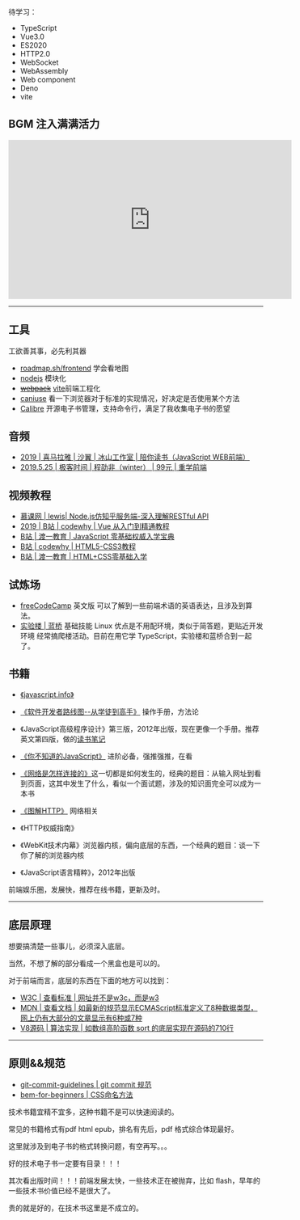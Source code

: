
待学习：
- TypeScript
- Vue3.0
- ES2020
- HTTP2.0
- WebSocket
- WebAssembly
- Web component
- Deno
- vite

## BGM 注入满满活力
<iframe width="560" height="315" src="https://www.youtube.com/embed/videoseries?list=PLm1hJGu_QzR2IVyk3Lc_mbT5vxcyUt339" frameborder="0" allow="accelerometer; autoplay; encrypted-media; gyroscope; picture-in-picture" allowfullscreen></iframe>

---
## 工具
工欲善其事，必先利其器
- [roadmap.sh/frontend](https://roadmap.sh/frontend) 学会看地图
- [nodejs](https://nodejs.org/zh-cn/) 模块化
- <del>[webpack](https://webpack.js.org/)</del> [vite](https://github.com/vitejs/vite)前端工程化
- [caniuse](https://caniuse.com/) 看一下浏览器对于标准的实现情况，好决定是否使用某个方法
- [Calibre](https://calibre-ebook.com/) 开源电子书管理，支持命令行，满足了我收集电子书的愿望



## 音频
- [2019 | 喜马拉雅 | 沙翼 | 冰山工作室 | 陪你读书（JavaScript WEB前端）](https://www.ximalaya.com/jiaoyu/3740790)
- [2019.5.25 | 极客时间 | 程劭非（winter） | 99元 | 重学前端](https://time.geekbang.org/column/intro/100023201)

## 视频教程
- [慕课网 | lewis| Node.js仿知乎服务端-深入理解RESTful API](https://coding.imooc.com/class/354.html)
- [2019 | B站 | codewhy | Vue 从入门到精通教程](https://www.bilibili.com/video/BV17j411f74d)
- [B站 | 渡一教育 | JavaScript 零基础权威入学宝典](https://www.bilibili.com/video/BV1f4411R7M5)
- [B站 | codewhy | HTML5-CSS3教程](https://www.bilibili.com/video/BV1F7411776X)
- [B站 | 渡一教育 | HTML+CSS零基础入学](https://www.bilibili.com/video/BV1ZE41177b6)




## 试炼场
- [freeCodeCamp](https://www.freecodecamp.org/cemcoe) 英文版 可以了解到一些前端术语的英语表达，且涉及到算法。
- [实验楼 | 蓝桥](https://www.lanqiao.cn/users/550342/) 基础技能 Linux 优点是不用配环境，类似于简答题，更贴近开发环境
经常搞爬楼活动。目前在用它学 TypeScript，实验楼和蓝桥合到一起了。


## 书籍 
- [《javascript.info》](https://javascript.info/)
- [《软件开发者路线图--从学徒到高手》](https://weread.qq.com/web/reader/9b9320c0597ce69b9770aa4) 操作手册，方法论
- 《JavaScript高级程序设计》第三版，2012年出版，现在更像一个手册。推荐英文第四版，做的[读书笔记](../the-note-of-professional-javascript-for-web-developers)
- [《你不知道的JavaScript》](https://github.com/getify/You-Dont-Know-JS/blob/2nd-ed/get-started/README.md) 进阶必备，强推强推，在看
- [《网络是怎样连接的》](https://weread.qq.com/web/reader/6f932ec05dd9eb6f96f14b9)这一切都是如何发生的，经典的题目：从输入网址到看到页面，这其中发生了什么，看似一个面试题，涉及的知识面完全可以成为一本书
- [《图解HTTP》](https://weread.qq.com/web/reader/3da32b505dd9f43da9a1aca) 网络相关
- 《HTTP权威指南》
- 《WebKit技术内幕》浏览器内核，偏向底层的东西，一个经典的题目：谈一下你了解的浏览器内核

- 《JavaScript语言精粹》，2012年出版

前端娱乐圈，发展快，推荐在线书籍，更新及时。


---


## 底层原理 
想要搞清楚一些事儿，必须深入底层。

当然，不想了解的部分看成一个黑盒也是可以的。

对于前端而言，底层的东西在下面的地方可以找到：
- [W3C | 查看标准 | 网址并不是w3c，而是w3](https://www.w3.org/)
- [MDN | 查看文档 | 如最新的规范显示ECMAScript标准定义了8种数据类型，网上仍有大部分的文章显示有6种或7种](https://developer.mozilla.org/)
- [V8源码 | 算法实现 | 如数组高阶函数 sort 的底层实现在源码的710行](https://github.com/v8/v8/blob/ad82a40509c5b5b4680d4299c8f08d6c6d31af3c/src/js/array.js)



---

## 原则&&规范
- [git-commit-guidelines | git commit 规范](https://github.com/angular/angular.js/blob/master/DEVELOPERS.md#-git-commit-guidelines)
- [bem-for-beginners | CSS命名方法](https://www.smashingmagazine.com/2018/06/bem-for-beginners/)


技术书籍宜精不宜多，这种书籍不是可以快速阅读的。

常见的书籍格式有pdf html epub，排名有先后，pdf 格式综合体现最好。

这里就涉及到电子书的格式转换问题，有空再写。。。

好的技术电子书一定要有目录！！！

其次看出版时间！！！前端发展太快，一些技术正在被抛弃，比如 flash，早年的一些技术书价值已经不是很大了。

贵的就是好的，在技术书这里是不成立的。
